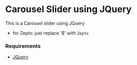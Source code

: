 Carousel Slider using JQuery
==========================
This is a Carousel slider using JQuery
 - for Zepto: just replace '$' with `Zepto`

### Requirements
 - [JQuery](https://code.jquery.com/)

